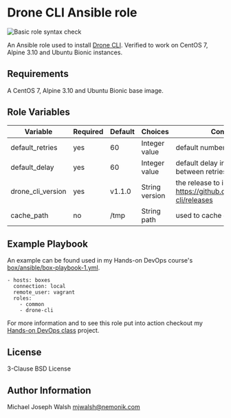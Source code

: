 # Drone CLI Ansible role

![Basic role syntax check](https://github.com/nemonik/drone-cli-role/workflows/Basic%20role%20syntax%20check/badge.svg)

An Ansible role used to install [Drone CLI](https://github.com/drone/drone-cli). Verified to work on CentOS 7, Alpine 3.10 and Ubuntu Bionic instances.

## Requirements

A CentOS 7, Alpine 3.10 and Ubuntu Bionic base image.

## Role Variables

| Variable                 | Required | Default               | Choices             | Comments                                                                |
|--------------------------|----------|-----------------------|---------------------|-------------------------------------------------------------------------|
| default_retries          | yes      | 60                    | Integer value       | default number of retries                                               |
| default_delay            | yes      | 60                    | Integer value       | default delay in seconds between retries                                |
| drone_cli_version        | yes      | v1.1.0                | String version      | the release to install from https://github.com/drone/drone-cli/releases | 
| cache_path               | no       | /tmp                  | String path         | used to cache drone cli tar ball                                        |

## Example Playbook

An example can be found used in my Hands-on DevOps course's [box/ansible/box-playbook-1.yml](https://github.com/nemonik/hands-on-DevOps/blob/master/box/ansible/box-playbook-1.yml).

```
- hosts: boxes
  connection: local
  remote_user: vagrant
  roles:
    - common
    - drone-cli
```

For more information and to see this role put into action checkout my [Hands-on DevOps class](https://github.com/nemonik/hands-on-DevOps) project.

## License

3-Clause BSD License

## Author Information

Michael Joseph Walsh <mjwalsh@nemonik.com>
